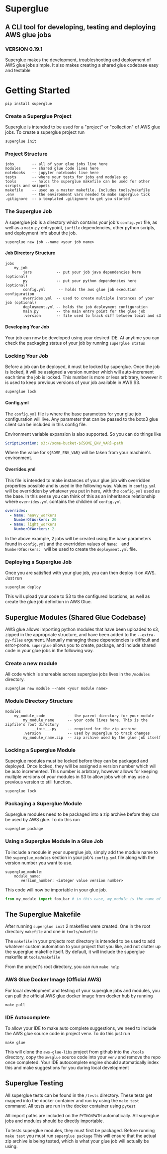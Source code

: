 # Superglue
## A CLI tool for developing, testing and deploying AWS glue jobs
### VERSION 0.19.1

Superglue makes the development, troubleshooting and deployment of AWS glue jobs simple. It also makes creating a shared 
glue codebase easy and testable


# Getting Started
```
pip install superglue
```

### Create a Superglue Project

Superglue is intended to be used for a "project" or "collection" of AWS glue jobs. To create a superglue project run
```
superglue init
```


### Project Structure
```
jobs        -- all of your glue jobs live here
modules     -- shared glue code lives here
notebooks   -- jupyter notebooks live here
tests       -- where your tests for jobs and modules go
tools       -- holds the superglue makefile can be used for other scripts and snippets
makefile    -- used as a master makefile. Includes tools/makefile
.env        -- the environment vars needed to make superglue tick
.gitignore  -- a templated .gitignore to get you started
```

### The Superglue Job 
A superglue job is a directory which contains your job's `config.yml` file, as well as a `main.py` entrypoint, `jarfile` dependencies,
other python scripts, and deployment info about the job.

```
superglue new job --name <your job name>
```

#### Job Directory Structure

```
jobs
    my_job
        jars           -- put your job java dependencies here (optional)
        py             -- put your python dependencies here   (optional)
        config.yml      -- holds the aws glue job execution configuration
        overrides.yml  -- used to create multiple instances of your job (optional)
        deployment.yml -- holds the job deployment configuration 
        main.py        -- the main entry point for the glue job
        .version       -- file used to track diff between local and s3
```

#### Developing Your Job
Your job can now be developed using your desired IDE. At anytime you can check the packaging status
of your job by running `superglue status`


### Locking Your Job
Before a job can be deployed, it must be locked by superglue. Once the job is locked, it will be assigned a version number
which will auto-increment each time the job is locked. This number is more or less arbitrary, however it is used to keep previous
versions of your job available in AWS S3.

```
superglue lock
```

#### Config.yml
The `config.yml` file is where the base parameters for your glue job configuration will live. Any parameter that can be passed to the 
boto3 glue client can be included in this config file. 

Environment variable expansion is also supported. So you can do things like
```yaml
ScriptLocation: s3://some-bucket-${SOME_ENV_VAR}-path
```

Where the value for `${SOME_ENV_VAR}` will be taken from your machine's environment. 

#### Overrides.yml
This file is intended to make instances of your glue job with overridden properties possible and is used in the following way.
Values in `config.yml` will be overridden by whatever you put in here, with the `config.yml` used as the base. In this sense you can think
of this as an inheritance relationship where `overrides.yml` contains the children of `config.yml`
```yaml
overrides:
  - Name: heavy_workers
    NumberOfWorkers: 20
  - Name: light_workers
    NumberOfWorkers: 2
```

In the above example, 2 jobs will be created using the base parameters found in `config.yml` and the overridden values of 
`Name: ` and `NumberOfWorkers: ` will be used to create the `deployment.yml` file. 



### Deploying a Superglue Job
Once you are satisfied with your glue job, you can then deploy it on AWS. Just run
```
superglue deploy
```

This will upload your code to S3 to the configured locations, as well as create the glue job definition in AWS Glue. 


## Superglue Modules (Shared Glue Codebase)
AWS glue allows importing python modules that have been uploaded to s3, zipped in the appropriate structure, and have been added to the `--extra-py-files` argument. 
Manually managing these dependencies is difficult and error-prone. `superglue` allows you to create, package, 
and include shared code in your glue jobs in the following way. 

### Create a new module

All code which is shareable across superglue jobs lives in the `/modules` directory. 

```
superglue new module --name <your module name>
```

### Module Directory Structure
```
modules
    my_module_code          -- the parent directory for your module              
        my_module_name      -- your code lives here. This is the zipfile's root directory
            __init__.py     -- required for the zip archive
        .version            -- used by superglue to track changes
        my_module_name.zip  -- zip archive used by the glue job itself
```

### Locking a Superglue Module
Superglue modules must be locked before they can be packaged and deployed. Once locked, they will be assigned a version 
number which will be auto incremented. This number is arbitrary, however allows for keeping multiple versions of your modules in S3
to allow jobs which may use a previous version to still function.

```
superglue lock
```

### Packaging a Superglue Module
Superglue modules need to be packaged into a zip archive before they can be used by AWS glue. To do this run
```
superglue package
```

### Using a Superglue Module in a Glue Job
To include a module in your superglue job, simply add the module name to the `superglue_modules` section in
your job's `config.yml` file along with the version number you want to use.  
```
superglue_module:
    module_name:
       version_number: <integer value version number>
```

This code will now be importable in your glue job.
```python
from my_module import foo_bar # in this case, my_module is the name of the zipfile archive
```

## The Superglue Makefile
After running `superglue init` 2 makefiles were created. One in the root directory `makefile` and one in 
`tools/makefile`

The `makefile` in your projects root directory is intended to be used to add whatever custom automation
to your project that you like, and not clutter up the superglue makefile itself. By default, it will include
the superglue makefile at `tools/makefile`

From the project's root directory, you can run `make help`

### AWS Glue Docker Image (Official AWS)
For local development and testing of your superglue jobs and modules, you can pull the official AWS glue docker
image from docker hub by running
```
make pull
```

### IDE Autocomplete
To allow your IDE to make auto complete suggestions, we need to include the AWS glue source code in project venv.
To do this just run
```
make glue
```
This will clone the `aws-glue-libs` project from github into the `/tools` directory, copy the `awsglue` source code into
your `venv` and remove the repo once completed. Your IDE autocomplete engine should automatically index this
and make suggestions for you during local development


## Superglue Testing
All superglue tests can be found in the `/tests` directory. These tests get mapped into the docker container and run
by using the `make test` command. All tests are run in the docker container using `pytest` 

All import paths are included on the `PYTHONPATH` automatically. All superglue jobs and modules should be 
directly importable. 

To tests superglue modules, they must first be packaged. Before running `make test` you must run `superglue package`
This will ensure that the actual zip archive is being tested, which is what your glue job will actually be using.
